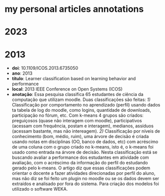 # my personal articles annotations


# 2023


# 2013

- **doi**: 10.1109/ICOS.2013.6735050
- **ano**: 2013
- **título**: Learner classification based on learning behavior and performance
- **local**: 2013 IEEE Conference on Open Systems (ICOS)
- **anotação**:
Essa pesquisa classifica 65 estudantes de ciência da computação que utilizam moodle. Duas classificações são feitas: *1)* Classificação por comportamento no aprendizado (perfil) usando dados ta tabela de log do moodle, como logins, quantidade de downloads, participação no fórum, etc. Com k-means 4 grupos são criados: preguiçosos (quase não interagem com moodle), participativos (acessam com frequência, postam e interagem), medianos, assíduos (acessam bastante, mas não intereagem). *2)* Classificação por níveis de conhecimento (bom, médio, ruim), uma árvore de decisão é criada usando notas em disciplinas (OO, banco de dados, etc) com acréscimo de uma coluna com o grupo criado no k-means, isto é, o k-means foi usado como entrada na árvore de decisão. Nesta classificação está se buscando avaliar a performance dos estudantes em atividade com avaliação, com o acréscimo da informação do perfil do estudando gerado pelo k-means. O artigo diz que essas classificações podem orientar o docente a fazer atividades direcionadas por perfil do aluno, mas não diz se foi feito um plugin no moodle ou se os dados devem ser extraídos e analisado por fora do sistema. Para criação dos modelos foi utilizado o software WEKA.
